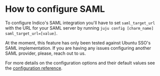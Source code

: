 # How to configure SAML

To configure Indico's SAML integration you'll have to set `saml_target_url` with the URL for your SAML server by running `juju config [charm_name] saml_target_url=[value]`.

At the moment, this feature has only been tested against Ubuntu SSO's SAML implementation. If you are having any issues configuring another SAML provider, please, reach out to us.

For more details on the configuration options and their default values see the [configuration reference](https://charmhub.io/indico/configure).
